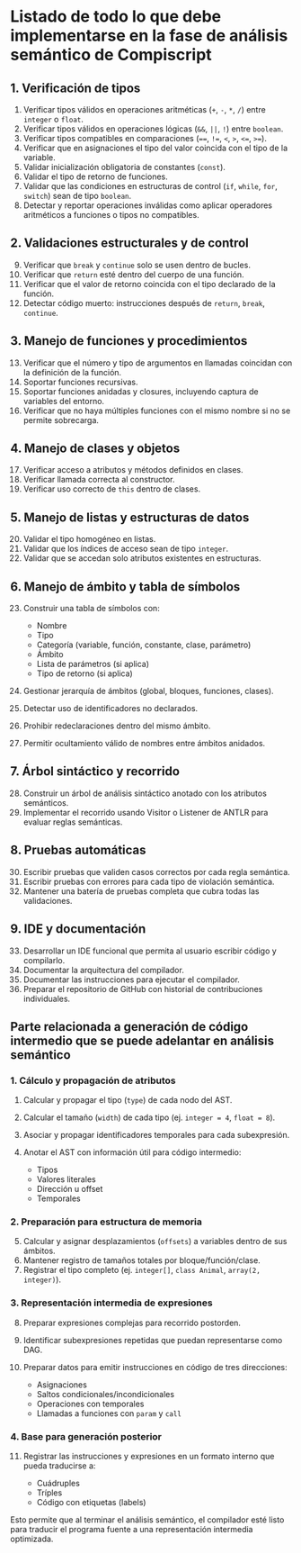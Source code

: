 # Listado de todo lo que debe implementarse en la fase de análisis semántico de Compiscript

## 1. Verificación de tipos

1. Verificar tipos válidos en operaciones aritméticas (`+`, `-`, `*`, `/`) entre `integer` o `float`.
2. Verificar tipos válidos en operaciones lógicas (`&&`, `||`, `!`) entre `boolean`.
3. Verificar tipos compatibles en comparaciones (`==`, `!=`, `<`, `>`, `<=`, `>=`).
4. Verificar que en asignaciones el tipo del valor coincida con el tipo de la variable.
5. Validar inicialización obligatoria de constantes (`const`).
6. Validar el tipo de retorno de funciones.
7. Validar que las condiciones en estructuras de control (`if`, `while`, `for`, `switch`) sean de tipo `boolean`.
8. Detectar y reportar operaciones inválidas como aplicar operadores aritméticos a funciones o tipos no compatibles.

## 2. Validaciones estructurales y de control

9. Verificar que `break` y `continue` solo se usen dentro de bucles.
10. Verificar que `return` esté dentro del cuerpo de una función.
11. Verificar que el valor de retorno coincida con el tipo declarado de la función.
12. Detectar código muerto: instrucciones después de `return`, `break`, `continue`.

## 3. Manejo de funciones y procedimientos

13. Verificar que el número y tipo de argumentos en llamadas coincidan con la definición de la función.
14. Soportar funciones recursivas.
15. Soportar funciones anidadas y closures, incluyendo captura de variables del entorno.
16. Verificar que no haya múltiples funciones con el mismo nombre si no se permite sobrecarga.

## 4. Manejo de clases y objetos

17. Verificar acceso a atributos y métodos definidos en clases.
18. Verificar llamada correcta al constructor.
19. Verificar uso correcto de `this` dentro de clases.

## 5. Manejo de listas y estructuras de datos

20. Validar el tipo homogéneo en listas.
21. Validar que los índices de acceso sean de tipo `integer`.
22. Validar que se accedan solo atributos existentes en estructuras.

## 6. Manejo de ámbito y tabla de símbolos

23. Construir una tabla de símbolos con:

    * Nombre
    * Tipo
    * Categoría (variable, función, constante, clase, parámetro)
    * Ámbito
    * Lista de parámetros (si aplica)
    * Tipo de retorno (si aplica)
24. Gestionar jerarquía de ámbitos (global, bloques, funciones, clases).
25. Detectar uso de identificadores no declarados.
26. Prohibir redeclaraciones dentro del mismo ámbito.
27. Permitir ocultamiento válido de nombres entre ámbitos anidados.

## 7. Árbol sintáctico y recorrido

28. Construir un árbol de análisis sintáctico anotado con los atributos semánticos.
29. Implementar el recorrido usando Visitor o Listener de ANTLR para evaluar reglas semánticas.

## 8. Pruebas automáticas

30. Escribir pruebas que validen casos correctos por cada regla semántica.
31. Escribir pruebas con errores para cada tipo de violación semántica.
32. Mantener una batería de pruebas completa que cubra todas las validaciones.

## 9. IDE y documentación

33. Desarrollar un IDE funcional que permita al usuario escribir código y compilarlo.
34. Documentar la arquitectura del compilador.
35. Documentar las instrucciones para ejecutar el compilador.
36. Preparar el repositorio de GitHub con historial de contribuciones individuales.

## Parte relacionada a generación de código intermedio que se puede adelantar en análisis semántico

### 1. Cálculo y propagación de atributos

1. Calcular y propagar el tipo (`type`) de cada nodo del AST.
2. Calcular el tamaño (`width`) de cada tipo (ej. `integer = 4`, `float = 8`).
3. Asociar y propagar identificadores temporales para cada subexpresión.
4. Anotar el AST con información útil para código intermedio:

   * Tipos
   * Valores literales
   * Dirección u offset
   * Temporales

### 2. Preparación para estructura de memoria

5. Calcular y asignar desplazamientos (`offsets`) a variables dentro de sus ámbitos.
6. Mantener registro de tamaños totales por bloque/función/clase.
7. Registrar el tipo completo (ej. `integer[]`, `class Animal`, `array(2, integer)`).

### 3. Representación intermedia de expresiones

8. Preparar expresiones complejas para recorrido postorden.
9. Identificar subexpresiones repetidas que puedan representarse como DAG.
10. Preparar datos para emitir instrucciones en código de tres direcciones:

    * Asignaciones
    * Saltos condicionales/incondicionales
    * Operaciones con temporales
    * Llamadas a funciones con `param` y `call`

### 4. Base para generación posterior

11. Registrar las instrucciones y expresiones en un formato interno que pueda traducirse a:

    * Cuádruples
    * Tríples
    * Código con etiquetas (labels)

Esto permite que al terminar el análisis semántico, el compilador esté listo para traducir el programa fuente a una representación intermedia optimizada.
